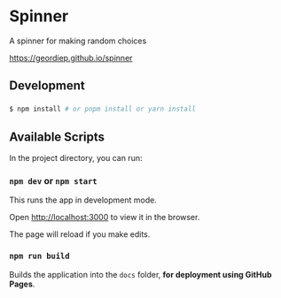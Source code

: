 # Spinner

A spinner for making random choices

https://geordiep.github.io/spinner

## Development

### 
```bash
$ npm install # or pnpm install or yarn install
```

## Available Scripts

In the project directory, you can run:

### `npm dev` or `npm start`

This runs the app in development mode.

Open [http://localhost:3000](http://localhost:3000) to view it in the browser.

The page will reload if you make edits.

### `npm run build`

Builds the application into the `docs` folder, **for deployment using GitHub Pages**.
